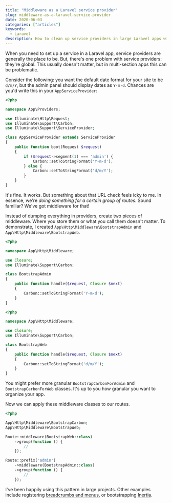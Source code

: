 ```yaml
---
title: "Middleware as a Laravel service provider"
slug: middleware-as-a-laravel-service-provider
date: 2020-06-03
categories: ["articles"]
keywords:
  - Laravel
description: How to clean up service providers in large Laravel apps with middleware
---
```


When you need to set up a service in a Laravel app, service providers are generally the place to be. But, there's one problem with service providers: they're global. This usually doesn't matter, but in multi-section apps this can be problematic.

<!--more-->

Consider the following: you want the default date format for your site to be `d/m/Y`, but the admin panel should display dates as `Y-m-d`. Chances are you'd write this in your `AppServiceProvider`:

```php
<?php

namespace App\Providers;

use Illuminate\Http\Request;
use Illuminate\Support\Carbon;
use Illuminate\Support\ServiceProvider;

class AppServiceProvider extends ServiceProvider
{
    public function boot(Request $request)
    {
        if ($request->segment(1) === 'admin') {
            Carbon::setToStringFormat('Y-m-d');
        } else {
            Carbon::setToStringFormat('d/m/Y');
        }
    }
}
```

It's fine. It works. But something about that URL check feels icky to me. In essence, we're _doing something for a certain group of routes_. Sound familiar? We've got middleware for that!

Instead of dumping everything in providers, create two pieces of middleware. Where you store them or what you call them doesn't matter. To demonstrate, I created `App\Http\Middleware\BootstrapAdmin` and `App\Http\Middleware\BootstrapWeb`.

```php
<?php

namespace App\Http\Middleware;

use Closure;
use Illuminate\Support\Carbon;

class BootstrapAdmin
{
    public function handle($request, Closure $next)
    {
        Carbon::setToStringFormat('Y-m-d');
    }
}
```

```php
<?php

namespace App\Http\Middleware;

use Closure;
use Illuminate\Support\Carbon;

class BootstrapWeb
{
    public function handle($request, Closure $next)
    {
        Carbon::setToStringFormat('d/m/Y');
    }
}
```

You might prefer more granular `BootstrapCarbonForAdmin` and `BootstrapCarbonForWeb` classes. It's up to you how granular you want to organize your app.

Now we can apply these middleware classes to our routes.

```php
<?php

App\Http\Middleware\BootstrapCarbon;
App\Http\Middleware\BootstrapWeb;

Route::middleware(BootstrapWeb::class)
    ->group(function () {
        //
    });

Route::prefix('admin')
    ->middleware(BootstrapAdmin::class)
    ->group(function () {
        //
    });
```

I've been happily using this pattern in large projects. Other examples include registering [breadcrumbs and menus](https://github.com/spatie/laravel-navigation), or bootstrapping [Inertia](https://inertiajs.com/server-side-setup).
